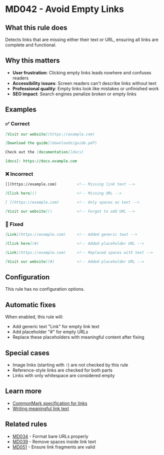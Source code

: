 # MD042 - Avoid Empty Links

## What this rule does

Detects links that are missing either their text or URL, ensuring all links are complete and functional.

## Why this matters

- **User frustration**: Clicking empty links leads nowhere and confuses readers
- **Accessibility issues**: Screen readers can't describe links without text
- **Professional quality**: Empty links look like mistakes or unfinished work
- **SEO impact**: Search engines penalize broken or empty links

## Examples

### ✅ Correct

```markdown
[Visit our website](https://example.com)

[Download the guide](downloads/guide.pdf)

Check out the [documentation][docs]

[docs]: https://docs.example.com
```

### ❌ Incorrect  

```markdown
[](https://example.com)         <!-- Missing link text -->

[Click here]()                  <!-- Missing URL -->

[ ](https://example.com)        <!-- Only spaces as text -->

[Visit our website]()           <!-- Forgot to add URL -->
```

### 🔧 Fixed

```markdown
[Link](https://example.com)     <!-- Added generic text -->

[Click here](#)                 <!-- Added placeholder URL -->

[Link](https://example.com)     <!-- Replaced spaces with text -->

[Visit our website](#)          <!-- Added placeholder URL -->
```

## Configuration

This rule has no configuration options.

## Automatic fixes

When enabled, this rule will:

- Add generic text "Link" for empty link text
- Add placeholder "#" for empty URLs
- Replace these placeholders with meaningful content after fixing

## Special cases

- Image links (starting with `!`) are not checked by this rule
- Reference-style links are checked for both parts
- Links with only whitespace are considered empty

## Learn more

- [CommonMark specification for links](https://spec.commonmark.org/0.31.2/#links)
- [Writing meaningful link text](https://www.w3.org/WAI/WCAG21/Understanding/link-purpose-in-context.html)

## Related rules

- [MD034](md034.md) - Format bare URLs properly
- [MD039](md039.md) - Remove spaces inside link text
- [MD051](md051.md) - Ensure link fragments are valid
